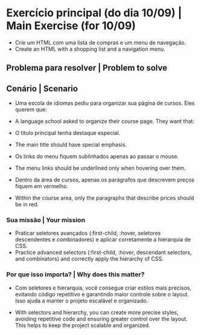 # Exercício principal (do dia 10/09) | Main Exercise (for 10/09)

- Crie um HTML com uma lista de compras e um menu de navegação.
- Create an HTML with a shopping list and a navigation menu.

## Problema para resolver | Problem to solve

## Cenário | Scenario

- Uma escola de idiomas pediu para organizar sua página de cursos. Eles querem que:
- A language school asked to organize their course page. They want that:

- O título principal tenha destaque especial.
- The main title should have special emphasis.
- Os links do menu fiquem sublinhados apenas ao passar o mouse.
- The menu links should be underlined only when hovering over them.
- Dentro da área de cursos, apenas os parágrafos que descrevem preços fiquem em vermelho.
- Within the course area, only the paragraphs that describe prices should be in red.

### Sua missão | Your mission

- Praticar seletores avançados (:first-child, :hover, seletores descendentes e combinadores) e aplicar corretamente a hierarquia de CSS.
- Practice advanced selectors (:first-child, :hover, descendant selectors, and combinators) and correctly apply the hierarchy of CSS.



###  Por que isso importa? | Why does this matter?

- Com seletores e hierarquia, você consegue criar estilos mais precisos, evitando código repetitivo e garantindo maior controle sobre o layout. Isso ajuda a manter o projeto escalável e organizado.

- With selectors and hierarchy, you can create more precise styles, avoiding repetitive code and ensuring greater control over the layout. This helps to keep the project scalable and organized.
